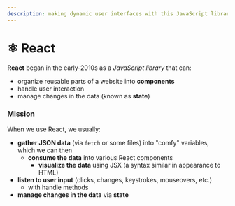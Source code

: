```yaml
---
description: making dynamic user interfaces with this JavaScript library
---
```


# ⚛️ React

**React** began in the early-2010s as a _JavaScript library_ that can:

* organize reusable parts of a website into **components**
* handle user interaction
* manage changes in the data (known as **state**)

### Mission

When we use React, we usually:

* **gather JSON data** (via `fetch` or some files) into "comfy" variables, which we can then
  * **consume the data** into various React components
    * **visualize the data** using JSX (a syntax similar in appearance to HTML)
* **listen to user input** (clicks, changes, keystrokes, mouseovers, etc.)
  * with handle methods
* **manage changes in the data** via **state**
